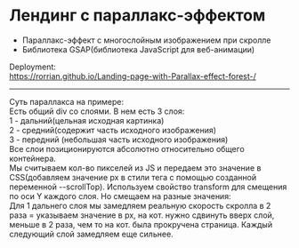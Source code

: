 # Лендинг с параллакс-эффектом

* Параллакс-эффект с многослойным изображением при скролле
* Библиотека GSAP(библиотека JavaScript для веб-анимации)

Deployment:  
https://rorrian.github.io/Landing-page-with-Parallax-effect-forest-/

______

Суть параллакса на примере:  
 Есть общий div со слоями. В нем есть 3 слоя:  
 1 - дальний(цельная исходная картинка)  
 2 - средний(содержит часть исходного изображения)  
 3 - передний (небольшая часть исходного изображения)  
 Все слои позиционируются абсолютно относительно общего контейнера.  
 Мы считываем кол-во пикселей из JS и передаем это значение в CSS(добавляем значение px в стили тега <html> с помощью созданной переменной --scrollTop).
 Используем свойство transform для смещения по оси Y каждого слоя. Но смещаем на разные значения:  
 Для 1 дальнего слоя мы замедляем реальную скорость скролла в 2 раза = указываем значение в px, на кот. нужно сдвинуть вверх слой, меньше в 2 раза, чем то на кот. была прокручена страница. Каждый следующий слой замедляем еще сильнее.
